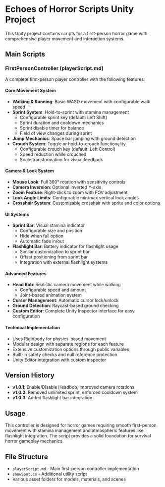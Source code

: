 # Echoes of Horror Scripts Unity Project

This Unity project contains scripts for a first-person horror game with comprehensive player movement and interaction systems.

## Main Scripts

### FirstPersonController (playerScript.md)
A complete first-person player controller with the following features:

#### Core Movement System
- **Walking & Running**: Basic WASD movement with configurable walk speed
- **Sprint System**: Hold-to-sprint with stamina management
  - Configurable sprint key (default: Left Shift)
  - Sprint duration and cooldown mechanics
  - Sprint disable timer for balance
  - Field of view changes during sprint
- **Jump Mechanics**: Space bar jumping with ground detection
- **Crouch System**: Toggle or hold-to-crouch functionality
  - Configurable crouch key (default: Left Control)
  - Speed reduction while crouched
  - Scale transformation for visual feedback

#### Camera & Look System
- **Mouse Look**: Full 360° rotation with sensitivity controls
- **Camera Inversion**: Optional inverted Y-axis
- **Zoom Feature**: Right-click to zoom with FOV adjustment
- **Look Angle Limits**: Configurable min/max vertical look angles
- **Crosshair System**: Customizable crosshair with sprite and color options

#### UI Systems
- **Sprint Bar**: Visual stamina indicator
  - Configurable size and position
  - Hide when full option
  - Automatic fade in/out
- **Flashlight Bar**: Battery indicator for flashlight usage
  - Similar customization to sprint bar
  - Offset positioning from sprint bar
  - Integration with external flashlight systems

#### Advanced Features
- **Head Bob**: Realistic camera movement while walking
  - Configurable speed and amount
  - Joint-based animation system
- **Cursor Management**: Automatic cursor lock/unlock
- **Ground Detection**: Raycast-based ground checking
- **Custom Editor**: Complete Unity Inspector interface for easy configuration

#### Technical Implementation
- Uses Rigidbody for physics-based movement
- Modular design with separate regions for each feature
- Extensive customization options through public variables
- Built-in safety checks and null reference protection
- Unity Editor integration with custom inspector

## Version History
- **v1.0.1**: Enable/Disable Headbob, improved camera rotations
- **v1.0.2**: Removed unlimited sprint, enforced cooldown system  
- **v1.0.3**: Added flashlight bar integration

## Usage
This controller is designed for horror games requiring smooth first-person movement with stamina management and atmospheric features like flashlight integration. The script provides a solid foundation for survival horror gameplay mechanics.

## File Structure
- `playerScript.md` - Main first-person controller implementation
- `showSpot.cs` - Additional utility script
- Various asset folders for models, materials, and scenes
